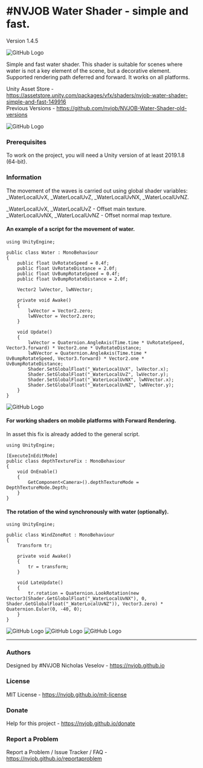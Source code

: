 # #NVJOB Water Shader - simple and fast.

Version 1.4.5

![GitHub Logo](https://raw.githubusercontent.com/nvjob/nvjob.github.io/master/repo/unity%20assets/water%20shader%20saf%20sr/144/pic/1.jpg)

Simple and fast water shader. This shader is suitable for scenes where water is not a key element of the scene, but a decorative element. Supported rendering path deferred and forward. It works on all platforms.

Unity Asset Store - https://assetstore.unity.com/packages/vfx/shaders/nvjob-water-shader-simple-and-fast-149916 <br/>
Previous Versions - https://github.com/nvjob/NVJOB-Water-Shader-old-versions

![GitHub Logo](https://raw.githubusercontent.com/nvjob/nvjob.github.io/master/repo/unity%20assets/water%20shader%20saf%20sr/144/pic/1.gif)

### Prerequisites

To work on the project, you will need a Unity version of at least 2019.1.8 (64-bit).

### Information

The movement of the waves is carried out using global shader variables: _WaterLocalUvX, _WaterLocalUvZ, _WaterLocalUvNX, _WaterLocalUvNZ.

_WaterLocalUvX, _WaterLocalUvZ - Offset main texture.<br/>
_WaterLocalUvNX, _WaterLocalUvNZ - Offset normal map texture.

#### An example of a script for the movement of water.

```
using UnityEngine;

public class Water : MonoBehaviour
{
    public float UvRotateSpeed = 0.4f;
    public float UvRotateDistance = 2.0f;
    public float UvBumpRotateSpeed = 0.4f;
    public float UvBumpRotateDistance = 2.0f;

    Vector2 lwVector, lwNVector;

    private void Awake()
    {
        lwVector = Vector2.zero;
        lwNVector = Vector2.zero;
    }

    void Update()
    {
        lwVector = Quaternion.AngleAxis(Time.time * UvRotateSpeed, Vector3.forward) * Vector2.one * UvRotateDistance;
        lwNVector = Quaternion.AngleAxis(Time.time * UvBumpRotateSpeed, Vector3.forward) * Vector2.one * UvBumpRotateDistance;
        Shader.SetGlobalFloat("_WaterLocalUvX", lwVector.x);
        Shader.SetGlobalFloat("_WaterLocalUvZ", lwVector.y);
        Shader.SetGlobalFloat("_WaterLocalUvNX", lwNVector.x);
        Shader.SetGlobalFloat("_WaterLocalUvNZ", lwNVector.y);
    }
}
```

![GitHub Logo](https://raw.githubusercontent.com/nvjob/nvjob.github.io/master/repo/unity%20assets/water%20shader%20saf%20sr/144/pic/5.jpg)

#### For working shaders on mobile platforms with Forward Rendering.
In asset this fix is already added to the general script.

```
using UnityEngine;

[ExecuteInEditMode]
public class depthTextureFix : MonoBehaviour
{
    void OnEnable()
    {
        GetComponent<Camera>().depthTextureMode = DepthTextureMode.Depth;
    }
}
```

#### The rotation of the wind synchronously with water (optionally).
```
using UnityEngine;

public class WindZoneRot : MonoBehaviour
{
    Transform tr;

    private void Awake()
    {
        tr = transform;
    }

    void LateUpdate()
    {
        tr.rotation = Quaternion.LookRotation(new Vector3(Shader.GetGlobalFloat("_WaterLocalUvNX"), 0, Shader.GetGlobalFloat("_WaterLocalUvNZ")), Vector3.zero) * Quaternion.Euler(0, -40, 0);
    }
}
```

![GitHub Logo](https://raw.githubusercontent.com/nvjob/nvjob.github.io/master/repo/unity%20assets/water%20shader%20saf%20sr/144/pic/2.jpg)
![GitHub Logo](https://raw.githubusercontent.com/nvjob/nvjob.github.io/master/repo/unity%20assets/water%20shader%20saf%20sr/144/pic/3.jpg)
![GitHub Logo](https://raw.githubusercontent.com/nvjob/nvjob.github.io/master/repo/unity%20assets/water%20shader%20saf%20sr/144/pic/4.jpg)

-------------------------------------------------------------------

### Authors
Designed by #NVJOB Nicholas Veselov - https://nvjob.github.io

### License
MIT License - https://nvjob.github.io/mit-license

### Donate
Help for this project - https://nvjob.github.io/donate

### Report a Problem
Report a Problem / Issue Tracker / FAQ - https://nvjob.github.io/reportaproblem
